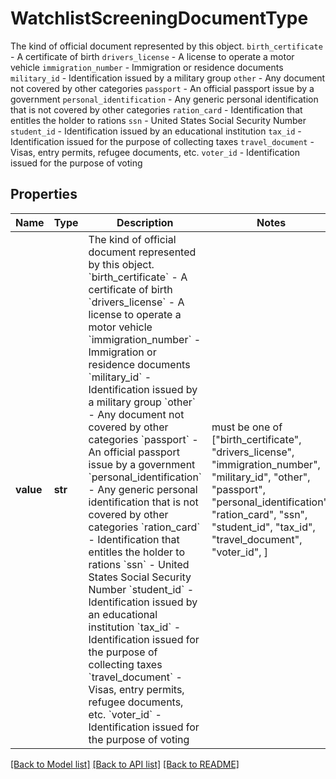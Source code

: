 # WatchlistScreeningDocumentType

The kind of official document represented by this object.  `birth_certificate` - A certificate of birth  `drivers_license` - A license to operate a motor vehicle  `immigration_number` - Immigration or residence documents  `military_id` - Identification issued by a military group  `other` - Any document not covered by other categories  `passport` - An official passport issue by a government  `personal_identification` - Any generic personal identification that is not covered by other categories  `ration_card` - Identification that entitles the holder to rations  `ssn` - United States Social Security Number  `student_id` - Identification issued by an educational institution  `tax_id` - Identification issued for the purpose of collecting taxes  `travel_document` - Visas, entry permits, refugee documents, etc.  `voter_id` - Identification issued for the purpose of voting

## Properties
Name | Type | Description | Notes
------------ | ------------- | ------------- | -------------
**value** | **str** | The kind of official document represented by this object.  &#x60;birth_certificate&#x60; - A certificate of birth  &#x60;drivers_license&#x60; - A license to operate a motor vehicle  &#x60;immigration_number&#x60; - Immigration or residence documents  &#x60;military_id&#x60; - Identification issued by a military group  &#x60;other&#x60; - Any document not covered by other categories  &#x60;passport&#x60; - An official passport issue by a government  &#x60;personal_identification&#x60; - Any generic personal identification that is not covered by other categories  &#x60;ration_card&#x60; - Identification that entitles the holder to rations  &#x60;ssn&#x60; - United States Social Security Number  &#x60;student_id&#x60; - Identification issued by an educational institution  &#x60;tax_id&#x60; - Identification issued for the purpose of collecting taxes  &#x60;travel_document&#x60; - Visas, entry permits, refugee documents, etc.  &#x60;voter_id&#x60; - Identification issued for the purpose of voting |  must be one of ["birth_certificate", "drivers_license", "immigration_number", "military_id", "other", "passport", "personal_identification", "ration_card", "ssn", "student_id", "tax_id", "travel_document", "voter_id", ]

[[Back to Model list]](../README.md#documentation-for-models) [[Back to API list]](../README.md#documentation-for-api-endpoints) [[Back to README]](../README.md)


